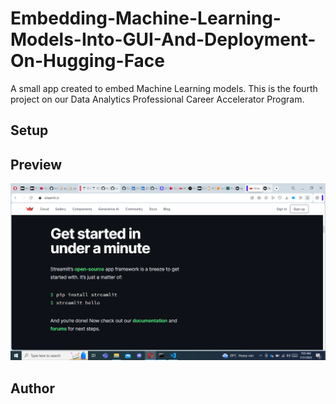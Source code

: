 # Embedding-Machine-Learning-Models-Into-GUI-And-Deployment-On-Hugging-Face
A small app created to embed Machine Learning models. This is the fourth project on our Data Analytics Professional Career Accelerator Program.

## Setup

## Preview
![App Interface](Images/pic1.png)

## Author